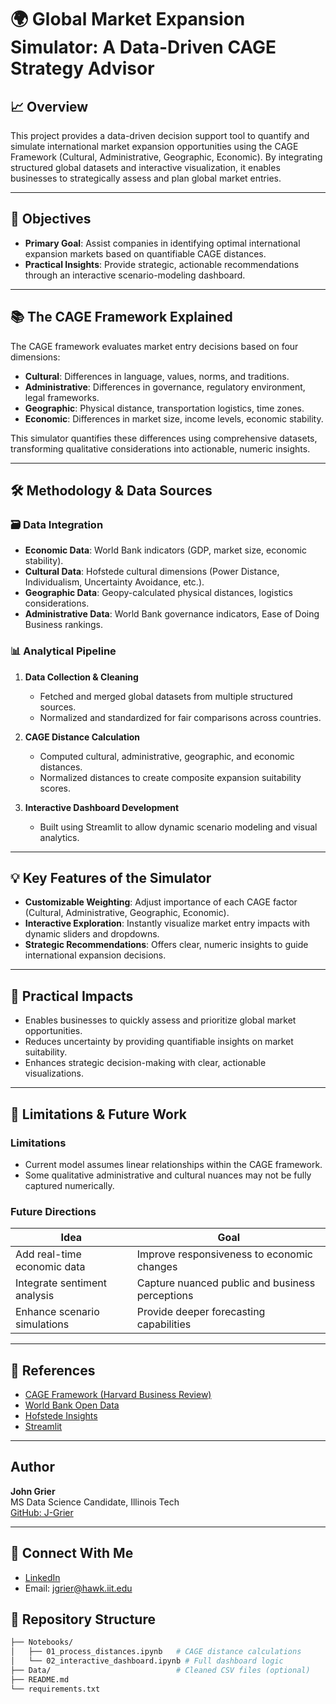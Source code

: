 # 🌍 Global Market Expansion Simulator: A Data-Driven CAGE Strategy Advisor

## 📈 Overview
This project provides a data-driven decision support tool to quantify and simulate international market expansion opportunities using the CAGE Framework (Cultural, Administrative, Geographic, Economic). By integrating structured global datasets and interactive visualization, it enables businesses to strategically assess and plan global market entries.

---

## 🎯 Objectives
- **Primary Goal**: Assist companies in identifying optimal international expansion markets based on quantifiable CAGE distances.
- **Practical Insights**: Provide strategic, actionable recommendations through an interactive scenario-modeling dashboard.

---

## 📚 The CAGE Framework Explained
The CAGE framework evaluates market entry decisions based on four dimensions:
- **Cultural**: Differences in language, values, norms, and traditions.
- **Administrative**: Differences in governance, regulatory environment, legal frameworks.
- **Geographic**: Physical distance, transportation logistics, time zones.
- **Economic**: Differences in market size, income levels, economic stability.

This simulator quantifies these differences using comprehensive datasets, transforming qualitative considerations into actionable, numeric insights.

---

## 🛠️ Methodology & Data Sources

### 🗃️ Data Integration
- **Economic Data**: World Bank indicators (GDP, market size, economic stability).
- **Cultural Data**: Hofstede cultural dimensions (Power Distance, Individualism, Uncertainty Avoidance, etc.).
- **Geographic Data**: Geopy-calculated physical distances, logistics considerations.
- **Administrative Data**: World Bank governance indicators, Ease of Doing Business rankings.

### 📊 Analytical Pipeline
1. **Data Collection & Cleaning**
   - Fetched and merged global datasets from multiple structured sources.
   - Normalized and standardized for fair comparisons across countries.

2. **CAGE Distance Calculation**
   - Computed cultural, administrative, geographic, and economic distances.
   - Normalized distances to create composite expansion suitability scores.

3. **Interactive Dashboard Development**
   - Built using Streamlit to allow dynamic scenario modeling and visual analytics.

---

## 💡 Key Features of the Simulator
- **Customizable Weighting**: Adjust importance of each CAGE factor (Cultural, Administrative, Geographic, Economic).
- **Interactive Exploration**: Instantly visualize market entry impacts with dynamic sliders and dropdowns.
- **Strategic Recommendations**: Offers clear, numeric insights to guide international expansion decisions.

---

## 🚀 Practical Impacts
- Enables businesses to quickly assess and prioritize global market opportunities.
- Reduces uncertainty by providing quantifiable insights on market suitability.
- Enhances strategic decision-making with clear, actionable visualizations.

---
## 🚧 Limitations & Future Work

### Limitations
- Current model assumes linear relationships within the CAGE framework.
- Some qualitative administrative and cultural nuances may not be fully captured numerically.

### Future Directions
| Idea                        | Goal                                           |
|-----------------------------|------------------------------------------------|
| Add real-time economic data | Improve responsiveness to economic changes     |
| Integrate sentiment analysis| Capture nuanced public and business perceptions|
| Enhance scenario simulations| Provide deeper forecasting capabilities        |

---

## 🔖 References
- [CAGE Framework (Harvard Business Review)](https://hbr.org/2001/09/distance-still-matters-the-hard-reality-of-global-expansion)
- [World Bank Open Data](https://data.worldbank.org/)
- [Hofstede Insights](https://www.hofstede-insights.com/)
- [Streamlit](https://streamlit.io/)

---

## Author
**John Grier**  
MS Data Science Candidate, Illinois Tech  
[GitHub: J-Grier](https://github.com/J-Grier)

---

## 💬 Connect With Me
- [LinkedIn](https://linkedin.com/in/johngrier)
- Email: jgrier@hawk.iit.edu


## 📁 Repository Structure

```bash
├── Notebooks/
│   ├── 01_process_distances.ipynb   # CAGE distance calculations
│   └── 02_interactive_dashboard.ipynb # Full dashboard logic
├── Data/                            # Cleaned CSV files (optional)
├── README.md
└── requirements.txt

